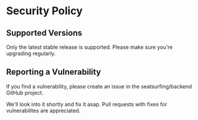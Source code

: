 # Security Policy

## Supported Versions

Only the latest stable release is supported. Please make sure you're upgrading regularly.

## Reporting a Vulnerability

If you find a vulnerability, please create an issue in the seatsurfing/backend GitHub project.

We'll look into it shortly and fix it asap. Pull requests with fixes for vulnerabilites are appreciated.
